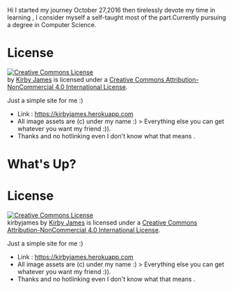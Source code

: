 Hi I started my journey October 27,2016 then tirelessly devote my time in learning , I consider myself a self-taught most of the part.Currently pursuing a degree in Computer Science.

# License
<a rel="license" href="http://creativecommons.org/licenses/by-nc/4.0/"><img alt="Creative Commons License" style="border-width:0" src="https://i.creativecommons.org/l/by-nc/4.0/88x31.png" /></a><br /><span xmlns:dct="http://purl.org/dc/terms/" property="dct:title"></span> by <a xmlns:cc="http://creativecommons.org/ns#" href="https://kirbyjames.herokuapp.com/" property="cc:attributionName" rel="cc:attributionURL">Kirby James</a> is licensed under a <a rel="license" href="http://creativecommons.org/licenses/by-nc/4.0/">Creative Commons Attribution-NonCommercial 4.0 International License</a>.

Just a simple site for me :)

+ Link : https://kirbyjames.herokuapp.com
+ All image assets are (c) under my name :) > Everything else you can get whatever you want my friend :)).
+ Thanks and no hotlinking even I don't know what that means .






# What's Up?

# License
<a rel="license" href="http://creativecommons.org/licenses/by-nc/4.0/"><img alt="Creative Commons License" style="border-width:0" src="https://i.creativecommons.org/l/by-nc/4.0/88x31.png" /></a><br /><span xmlns:dct="http://purl.org/dc/terms/" property="dct:title">kirbyjames</span> by <a xmlns:cc="http://creativecommons.org/ns#" href="https://kirbyjames.herokuapp.com/" property="cc:attributionName" rel="cc:attributionURL">Kirby James</a> is licensed under a <a rel="license" href="http://creativecommons.org/licenses/by-nc/4.0/">Creative Commons Attribution-NonCommercial 4.0 International License</a>.

Just a simple site for me :)

+ Link : https://kirbyjames.herokuapp.com
+ All image assets are (c) under my name :) > Everything else you can get whatever you want my friend :)).
+ Thanks and no hotlinking even I don't know what that means .
